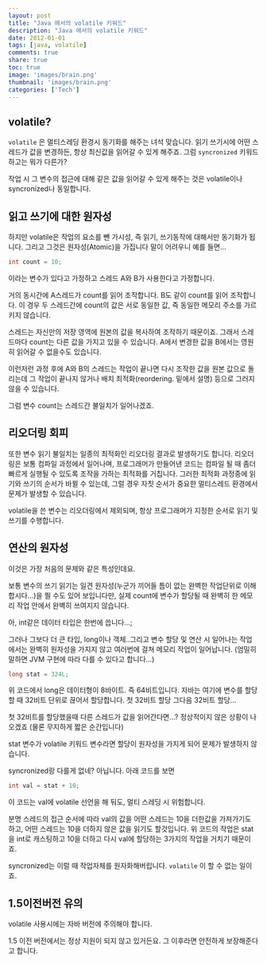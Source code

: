 ```yaml
---
layout: post
title: "Java 에서의 volatile 키워드"
description: "Java 에서의 volatile 키워드"
date: 2012-01-01
tags: [java, volatile]
comments: true
share: true
toc: true
image: 'images/brain.png'
thumbnail: 'images/brain.png'
categories: ['Tech']
---
```


## volatile?

`volatile` 은 멀티스레딩 환경시 동기화를 해주는 녀석 맞습니다. 읽기 쓰기시에 어떤 스레드가 값을 변경하든, 항상 최신값을 읽어갈 수 있게 해주죠.
그럼 `syncronized` 키워드하고는 뭐가 다른가?

작업 시 그 변수의 접근에 대해 같은 값을 읽어갈 수 있게 해주는 것은 volatile이나 syncronized나 동일합니다.

## 읽고 쓰기에 대한 원자성

하지만 volatile은 작업의 요소를 뺀 가시성, 즉 읽기, 쓰기동작에 대해서만 동기화가 됩니다. 그리고 그것은 원자성(Atomic)을 가집니다
말이 어려우니 예를 들면...

```java
int count = 10;
```

이라는 변수가 있다고 가정하고 스레드 A와 B가 사용한다고 가정합니다.

거의 동시간에 A스레드가 count를 읽어 조작합니다. B도 같이 count를 읽어 조작합니다. 이 경우 두 스레드간에 count의 값은 서로 동일한 값, 즉 동일한 메모리 주소를 가르키지 않습니다.

스레드는 자신만의 저장 영역에 원본의 값을 복사하여 조작하기 때문이죠. 그래서 스레드마다 count는 다른 값을 가지고 있을 수 있습니다. A에서 변경한 값을 B에서는 영원히 읽어갈 수 없을수도 있습니다.

이런저런 과정 후에 A와 B의 스레드는 작업이 끝나면 다시 조작한 값을 원본 값으로 돌리는데 그 작업이 끝나지 않거나 배치 최적화(reordering. 밑에서 설명) 등으로 그러지 않을 수 있습니다.

그럼 변수 count는 스레드간 불일치가 일어나겠죠.

##  리오더링 회피

또한 변수 읽기 불일치는 일종의 최적화인 리오더링 결과로 발생하기도 합니다.
리오더링은 보통 컴파일 과정에서 일어나며, 프로그래머가 만들어낸 코드는 컴파일 될 때 좀더 빠르게 실행될 수 있도록 조작을 가하는 최적화를 거칩니다.
그러한 최적화 과정중에 읽기와 쓰기의 순서가 바뀔 수 있는데, 그럴 경우 자칫 순서가 중요한 멀티스레드 환경에서 문제가 발생할 수 있습니다.

volatile을 쓴 변수는 리오더링에서 제외되며, 항상 프로그래머가 지정한 순서로 읽기 및 쓰기를 수행합니다.

## 연산의 원자성

이것은 가장 처음의 문제와 같은 특성인데요.

보통 변수의 쓰기 읽기는 일견 원자성(누군가 끼어들 틈이 없는 완벽한 작업단위로 이해합시다...)을 띌 수도 있어 보입니다만, 실제 count에 변수가 할당될 때 완벽히 한 메모리 작업 안에서 완벽히 쓰여지지 않습니다.

아, int같은 데이터 타입은 한번에 씁니다...;

그러나 그보다 더 큰 타입, long이나 객체..그리고 변수 할당 및 연산 시 일어나는 작업에서는 완벽히 원자성을 가지지 않고 여러번에 걸쳐 메모리 작업이 일어납니다.
(엄밀히 말하면 JVM 구현에 따라 다를 수 있다고 합니다...)

```java
long stat = 324L;
```

위 코드에서 long은 데이터형이 8바이트. 즉 64비트입니다. 자바는 여기에 변수를 할당할 때 32비트 단위로 끊어서 할당합니다. 첫 32비트 할당 그다음 32비트 할당...

첫 32비트를 할당했을때 다른 스레드가 값을 읽어간다면...? 정상적이지 않은 상황이 나오겠죠 (물론 무지하게 짧은 순간입니다)

stat 변수가 volatile 키워드 변수라면 할당이 원자성을 가지게 되어 문제가 발생하지 않습니다.

syncronized랑 다를게 없네? 아닙니다. 아래 코드를 보면

```java
int val = stat + 10;
```

이 코드는 val에 volatile 선언을 해 둬도, 멀티 스레딩 시 위험합니다.

분명 스레드의 접근 순서에 따라 val의 값을 어떤 스레드는 10을 더한값을 가져가기도 하고, 어떤 스레드는 10을 더하지 않은 값을 읽기도 할것입니다. 위 코드의 작업은 stat을 int로 캐스팅하고 10을 더하고 다시 val에 할당하는 3가지의 작업을 거치기 때문이죠.

syncronized는 이럴 때 작업자체를 원자화해버립니다. `volatile` 이 할 수 없는 일이죠.

## 1.5이전버전 유의

volatile 사용시에는 자바 버전에 주의해야 합니다.

1.5 이전 버전에서는 정상 지원이 되지 않고 있거든요. 그 이후라면 안전하게 보장해준다고 합니다.
